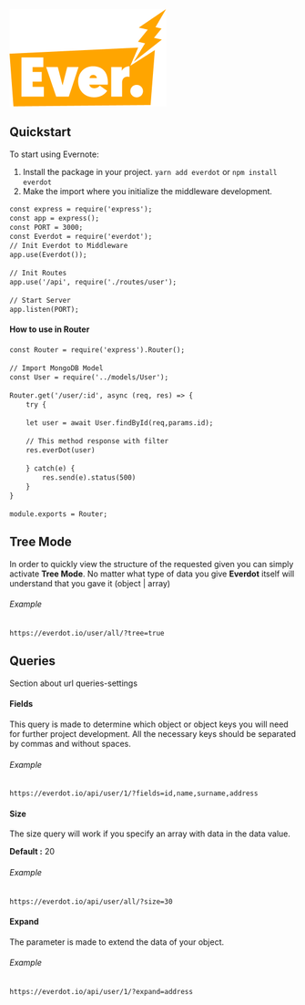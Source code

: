![Everdot](./everdot.png)

## Quickstart

To start using Evernote:

1. Install the package in your project. `yarn add everdot` or `npm install everdot`
2. Make the import where you initialize the middleware development.

```
const express = require('express');
const app = express();
const PORT = 3000;
const Everdot = require('everdot');
// Init Everdot to Middleware
app.use(Everdot());

// Init Routes
app.use('/api', require('./routes/user');

// Start Server
app.listen(PORT);
```

#### How to use in Router

```
const Router = require('express').Router();

// Import MongoDB Model
const User = require('../models/User');

Router.get('/user/:id', async (req, res) => {
    try {

    let user = await User.findById(req,params.id);

    // This method response with filter
    res.everDot(user)

    } catch(e) {
        res.send(e).status(500)
    }
}

module.exports = Router;
```

## Tree Mode

In order to quickly view the structure of the requested given you can simply activate **Tree Mode**. No matter what type of data you give **Everdot** itself will understand that you gave it (object | array)

###### Example

`https://everdot.io/user/all/?tree=true`

## Queries

Section about url queries-settings

#### Fields

This query is made to determine which object or object keys you will need for further project development. All the necessary keys should be separated by commas and without spaces.

###### Example

`https://everdot.io/api/user/1/?fields=id,name,surname,address`

#### Size

The size query will work if you specify an array with data in the data value.

**Default :** 20

###### Example
`https://everdot.io/api/user/all/?size=30`

#### Expand
The parameter is made to extend the data of your object.

###### Example
`https://everdot.io/api/user/1/?expand=address`
